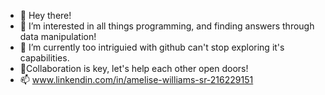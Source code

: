 - 👋 Hey there!
- 👀 I’m interested in all things programming, and finding answers through data manipulation!
- 🌱 I’m currently too intriguied with github can't stop exploring it's capabilities.
- 💞️Collaboration is key, let's help each other open doors!
- 📫 www.linkendin.com/in/amelise-williams-sr-216229151

<!---
amelise07/amelise07 is a ✨ special ✨ repository because its `README.md` (this file) appears on your GitHub profile.
You can click the Preview link to take a look at your changes.
--->

